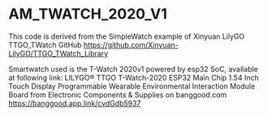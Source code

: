 # AM_TWATCH_2020_V1

This code is derived from the SimpleWatch example of Xinyuan LilyGO TTGO_TWatch GitHub https://github.com/Xinyuan-LilyGO/TTGO_TWatch_Library

Smartwatch used is the T-Watch 2020v1 powered by esp32 SoC, available at following link: LILYGO® TTGO T-Watch-2020 ESP32 Main Chip 1.54 Inch Touch Display Programmable Wearable Environmental Interaction Module Board from Electronic Components & Supplies on banggood.com
https://banggood.app.link/cvdGdb5937

